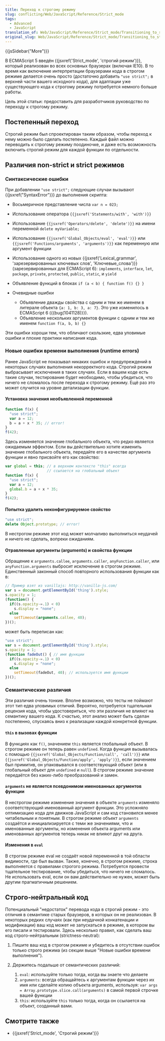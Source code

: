 ```yaml
---
title: Переход к строгому режиму
slug: conflicting/Web/JavaScript/Reference/Strict_mode
tags:
  - Advanced
  - JavaScript
translation_of: Web/JavaScript/Reference/Strict_mode/Transitioning_to_strict_mode
original_slug: Web/JavaScript/Reference/Strict_mode/Transitioning_to_strict_mode
---
```


{{jsSidebar("More")}}

В ECMAScript 5 введён {{jsxref('Strict_mode', 'строгий режим')}}, который реализован во всех основных браузерах (включая IE10). В то время как включение интерпретации браузерами кода в строгом режиме делается очень просто (достаточно добавить `"use strict";` в верхней части вашего исходного кода), для адаптации уже существующего кода к строгому режиму потребуется немного больше работы.

Цель этой статьи: предоставить для разработчиков руководство по переходу к строгому режиму.

## Постепенный переход

Строгий режим был спроектирован таким образом, чтобы переход к нему можно было сделать постепенно. Каждый файл можно переводить к строгому режиму поодиночке, и даже есть возможность включить строгий режим для каждой функции по отдельности.

## Различия non-strict и strict режимов

### Синтаксические ошибки

При добавлении `"use strict";` следующие случаи вызывают {{jsxref("SyntaxError")}} до выполнения скрипта:

- Восьмеричное представление числа `var n = 023;`
- Использование оператора `{{jsxref('Statements/with', 'with')}}`
- Использование `{{jsxref('Operators/delete', 'delete')}}` на имени переменной `delete myVariable;`
- Использование `{{jsxref('Global_Objects/eval', 'eval')}}` или `{{jsxref('Functions/arguments', 'arguments')}}` как переменную или аргумент функции
- Использование одного из новых {{jsxref('Lexical_grammar', 'зарезервированных ключевых слов', 'Ключевые_слова')}} (зарезервированных для ECMAScript 6): `implements`, `interface`, `let`, `package`, `private`, `protected`, `public`, `static`, и `yield`
- Объявление функций в блоках `if (a < b) { function f() {} }`
- Очевидные ошибки

  - Объявление дважды свойства с одним и тем же именем в литерале объекта `{a: 1, b: 3, a: 7}`. Это уже изменилось в ECMAScript 6 ({{bug(1041128)}}).
  - Объявление нескольких аргументов функции с одним и тем же именем `function f(a, b, b) {}`

Эти ошибки хороши тем, что обличают скользкие, едва уловимые ошибки и плохие практики написания кода.

### Новые ошибки времени выполнения (runtime errors)

Ранее JavaScript не показывал никаких ошибок и предупреждений в некоторых случаях выполнения некорректного кода. Строгий режим выбрасывает исключения в таких случаях. Если в вашем коде есть такие случаи, тестирование будет необходимо, чтобы убедиться, что ничего не сломалось после перехода к строгому режиму. Ещё раз это может случится на уровне детализации функции.

#### Установка значения необъявленной переменной

```js
function f(x) {
  "use strict";
  var a = 12;
  b = a + x * 35; // error!
}
f(42);
```

Здесь изменяется значение глобального объекта, что редко является ожидаемым эффектом. Если вы действительно хотите изменить значение глобального объекта, передайте его в качестве аргумента функции и явно присвойте его как свойство:

```js
var global = this; // в верхнем контексте "this" всегда
                   // ссылается на глобальный объект
function f(x) {
  "use strict";
  var a = 12;
  global.b = a + x * 35;
}
f(42);
```

#### Попытка удалить неконфигурируемое свойство

```js
"use strict";
delete Object.prototype; // error!
```

В нестрогом режиме этот код может молчаливо выполниться неудачей и ничего не сделать, вопреки ожиданиям.

#### Отравленные аргументы (arguments) и свойства функции

Обращение к `arguments.callee`, `arguments.caller`, `anyFunction.caller`, или `anyFunction.arguments` выбросит исключение в строгом режиме. Единственный законный способ повторного использования функции как в:

```js
// Пример взят из vanillajs: http://vanilla-js.com/
var s = document.getElementById('thing').style;
s.opacity = 1;
(function() {
  if((s.opacity-=.1) < 0)
    s.display = "none";
  else
    setTimeout(arguments.callee, 40);
})();
```

может быть переписан как:

```js
"use strict";
var s = document.getElementById('thing').style;
s.opacity = 1;
(function fadeOut() { // имя функции
  if((s.opacity-=.1) < 0)
    s.display = "none";
  else
    setTimeout(fadeOut, 40); // используется имя функции
})();
```

### Семантические различия

Эти различия очень тонкие. Вполне возможно, что тесты не поймают этот тип едва уловимых отличий. Вероятно, потребуется тщательная рецензия кода, чтобы удостовериться, что эти различия не влияют на семантику вашего кода. К счастью, этот анализ может быть сделан постепенно, спускаясь вниз к реализации каждой конкретной функции.

#### `this` в вызовах функции

В функциях как `f()`, значением `this` является глобальный объект. В строгом режиме он теперь равен `undefined`. Когда функция вызывалась с помощью `{{jsxref('Global_Objects/Function/call', 'call')}}` или `{{jsxref('Global_Objects/Function/apply', 'apply')}}`, если значением был примитив, он упаковывался в соответствующий объект (или в глобальный объект для `undefined` и `null`). В строгом режиме значение передаётся без каких-либо преобразований и замен.

#### `arguments` не является псевдонимом именованных аргументов функции

В нестрогом режиме изменение значения в объекте `arguments` изменяло соответствующий именованный аргумент функции. Это усложняло оптимизацию кода для движков JavaScript и сам код становился менее читабельным и понятным. В строгом режиме объект `arguments` создаётся и инициализируется с теми же значениями, что и именованные аргументы, но изменения объекта arguments или именованных аргументов теперь никак не влияют друг на друга.

#### Изменения в `eval`

В строгом режиме eval не создаёт новой переменной в той области видимости, где был вызван. Также, конечно, в строгом режиме, строка выполняется с правилами строгого режима. Потребуется провести тщательное тестирование, чтобы убедиться, что ничего не сломалось. Не использовать eval, если он вам действительно не нужен, может быть другим прагматичным решением.

## Строго-нейтральный код

Потенциальный "недостаток" перевода кода в строгий режим - это отличия в семантике старых браузеров, в которых он не реализован. В некоторых редких случаях (как при неудачной конкатенации и модификации) ваш код может не запускаться в режиме, в котором вы его писали и тестировали. Здесь несколько правил, как сделать ваш код строго-нейтральным (strictness-neutral):

1. Пишите ваш код в строгом режиме и убедитесь в отсутствии ошибок только строго режима (из секции выше "Новые ошибки времени выполнения").
2. Держитесь подальше от семантических различий:

    1. `eval`: используйте только тогда, когда вы знаете что делаете
    2. `arguments`: всегда обращайтесь к аргументам функции через их имя или сделайте копию объекта arguments, используя:
        `var args = Array.prototype.slice.call(arguments)`
        в самой первой строчке вашей функции
    3. `this`: используйте `this` только тогда, когда он ссылается на объект, созданный вами.

## Смотрите также

- {{jsxref('Strict_mode', 'Строгий режим')}}
